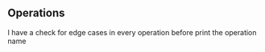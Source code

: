 Operations
----------

I have a check for edge cases in every operation before print the operation name
